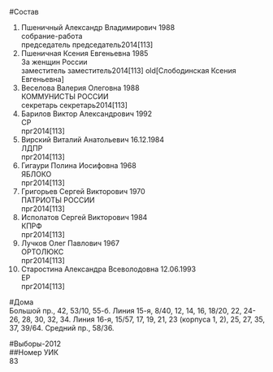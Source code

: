 #Состав  
1. Пшеничный Александр Владимирович 1988  
    собрание-работа  
    председатель председатель2014[113]  
2. Пшеничная Ксения Евгеньевна 1985  
    За женщин России  
    заместитель заместитель2014[113] old[Слободинская Ксения Евгеньевна]  
3. Веселова Валерия Олеговна 1988  
    КОММУНИСТЫ РОССИИ  
    секретарь секретарь2014[113]  
4. Барилов Виктор Александрович 1992  
    СР  
    прг2014[113]  
5. Вирский Виталий Анатольевич 16.12.1984  
    ЛДПР  
    прг2014[113]  
6. Гигаури Полина Иосифовна 1968  
    ЯБЛОКО  
    прг2014[113]  
7. Григорьев Сергей Викторович 1970  
    ПАТРИОТЫ РОССИИ  
    прг2014[113]  
8. Исполатов Сергей Викторович 1984  
    КПРФ  
    прг2014[113]  
9. Лучков Олег Павлович 1967  
    ОРТОЛЮКС  
    прг2014[113]  
10. Старостина Александра Всеволодовна 12.06.1993  
    ЕР  
    прг2014[113]  
  
#Дома  
Большой пр.,     42, 53/10, 55-б. Линия 15-я,     8/40, 12, 14, 16, 18/20, 22, 24-26, 28, 30, 32, 34. Линия 16-я,     15/57, 17, 19, 21, 23 (корпуса 1, 2), 25, 27, 35, 37, 39/64. Средний пр.,   58/36.  
  
#Выборы-2012  
##Номер УИК  
83  
